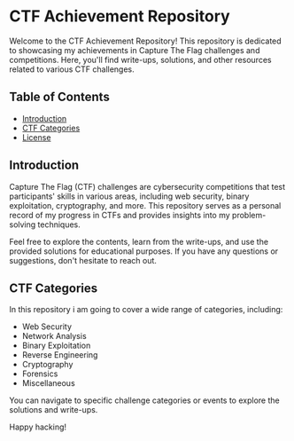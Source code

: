 # CTF Achievement Repository

Welcome to the CTF Achievement Repository! This repository is dedicated to showcasing my achievements in Capture The Flag challenges and competitions. Here, you'll find write-ups, solutions, and other resources related to various CTF challenges.

## Table of Contents

- [Introduction](#introduction)
- [CTF Categories](#ctf-categories)
- [License](#license)

## Introduction

Capture The Flag (CTF) challenges are cybersecurity competitions that test participants' skills in various areas, including web security, binary exploitation, cryptography, and more. This repository serves as a personal record of my progress in CTFs and provides insights into my problem-solving techniques.

Feel free to explore the contents, learn from the write-ups, and use the provided solutions for educational purposes. If you have any questions or suggestions, don't hesitate to reach out.

## CTF Categories

In this repository i am going to cover a wide range of categories, including:

- Web Security
- Network Analysis
- Binary Exploitation
- Reverse Engineering
- Cryptography
- Forensics
- Miscellaneous

You can navigate to specific challenge categories or events to explore the solutions and write-ups.

Happy hacking!
